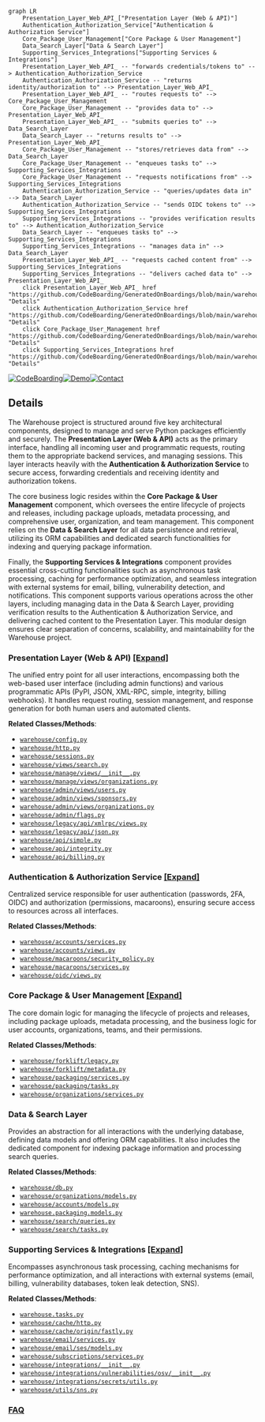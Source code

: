 ```mermaid
graph LR
    Presentation_Layer_Web_API_["Presentation Layer (Web & API)"]
    Authentication_Authorization_Service["Authentication & Authorization Service"]
    Core_Package_User_Management["Core Package & User Management"]
    Data_Search_Layer["Data & Search Layer"]
    Supporting_Services_Integrations["Supporting Services & Integrations"]
    Presentation_Layer_Web_API_ -- "forwards credentials/tokens to" --> Authentication_Authorization_Service
    Authentication_Authorization_Service -- "returns identity/authorization to" --> Presentation_Layer_Web_API_
    Presentation_Layer_Web_API_ -- "routes requests to" --> Core_Package_User_Management
    Core_Package_User_Management -- "provides data to" --> Presentation_Layer_Web_API_
    Presentation_Layer_Web_API_ -- "submits queries to" --> Data_Search_Layer
    Data_Search_Layer -- "returns results to" --> Presentation_Layer_Web_API_
    Core_Package_User_Management -- "stores/retrieves data from" --> Data_Search_Layer
    Core_Package_User_Management -- "enqueues tasks to" --> Supporting_Services_Integrations
    Core_Package_User_Management -- "requests notifications from" --> Supporting_Services_Integrations
    Authentication_Authorization_Service -- "queries/updates data in" --> Data_Search_Layer
    Authentication_Authorization_Service -- "sends OIDC tokens to" --> Supporting_Services_Integrations
    Supporting_Services_Integrations -- "provides verification results to" --> Authentication_Authorization_Service
    Data_Search_Layer -- "enqueues tasks to" --> Supporting_Services_Integrations
    Supporting_Services_Integrations -- "manages data in" --> Data_Search_Layer
    Presentation_Layer_Web_API_ -- "requests cached content from" --> Supporting_Services_Integrations
    Supporting_Services_Integrations -- "delivers cached data to" --> Presentation_Layer_Web_API_
    click Presentation_Layer_Web_API_ href "https://github.com/CodeBoarding/GeneratedOnBoardings/blob/main/warehouse/Presentation_Layer_Web_API_.md" "Details"
    click Authentication_Authorization_Service href "https://github.com/CodeBoarding/GeneratedOnBoardings/blob/main/warehouse/Authentication_Authorization_Service.md" "Details"
    click Core_Package_User_Management href "https://github.com/CodeBoarding/GeneratedOnBoardings/blob/main/warehouse/Core_Package_User_Management.md" "Details"
    click Supporting_Services_Integrations href "https://github.com/CodeBoarding/GeneratedOnBoardings/blob/main/warehouse/Supporting_Services_Integrations.md" "Details"
```

[![CodeBoarding](https://img.shields.io/badge/Generated%20by-CodeBoarding-9cf?style=flat-square)](https://github.com/CodeBoarding/GeneratedOnBoardings)[![Demo](https://img.shields.io/badge/Try%20our-Demo-blue?style=flat-square)](https://www.codeboarding.org/demo)[![Contact](https://img.shields.io/badge/Contact%20us%20-%20contact@codeboarding.org-lightgrey?style=flat-square)](mailto:contact@codeboarding.org)

## Details

The Warehouse project is structured around five key architectural components, designed to manage and serve Python packages efficiently and securely. The **Presentation Layer (Web & API)** acts as the primary interface, handling all incoming user and programmatic requests, routing them to the appropriate backend services, and managing sessions. This layer interacts heavily with the **Authentication & Authorization Service** to secure access, forwarding credentials and receiving identity and authorization tokens.

The core business logic resides within the **Core Package & User Management** component, which oversees the entire lifecycle of projects and releases, including package uploads, metadata processing, and comprehensive user, organization, and team management. This component relies on the **Data & Search Layer** for all data persistence and retrieval, utilizing its ORM capabilities and dedicated search functionalities for indexing and querying package information.

Finally, the **Supporting Services & Integrations** component provides essential cross-cutting functionalities such as asynchronous task processing, caching for performance optimization, and seamless integration with external systems for email, billing, vulnerability detection, and notifications. This component supports various operations across the other layers, including managing data in the Data & Search Layer, providing verification results to the Authentication & Authorization Service, and delivering cached content to the Presentation Layer. This modular design ensures clear separation of concerns, scalability, and maintainability for the Warehouse project.

### Presentation Layer (Web & API) [[Expand]](./Presentation_Layer_Web_API_.md)
The unified entry point for all user interactions, encompassing both the web-based user interface (including admin functions) and various programmatic APIs (PyPI, JSON, XML-RPC, simple, integrity, billing webhooks). It handles request routing, session management, and response generation for both human users and automated clients.


**Related Classes/Methods**:

- <a href="https://github.com/pypi/warehouse/blob/main/warehouse/config.py" target="_blank" rel="noopener noreferrer">`warehouse/config.py`</a>
- <a href="https://github.com/pypi/warehouse/blob/main/warehouse/http.py" target="_blank" rel="noopener noreferrer">`warehouse/http.py`</a>
- <a href="https://github.com/pypi/warehouse/blob/main/warehouse/sessions.py" target="_blank" rel="noopener noreferrer">`warehouse/sessions.py`</a>
- <a href="https://github.com/pypi/warehouse/blob/main/warehouse/views/search.py" target="_blank" rel="noopener noreferrer">`warehouse/views/search.py`</a>
- <a href="https://github.com/pypi/warehouse/blob/main/warehouse/manage/views/__init__.py" target="_blank" rel="noopener noreferrer">`warehouse/manage/views/__init__.py`</a>
- <a href="https://github.com/pypi/warehouse/blob/main/warehouse/manage/views/organizations.py" target="_blank" rel="noopener noreferrer">`warehouse/manage/views/organizations.py`</a>
- <a href="https://github.com/pypi/warehouse/blob/main/warehouse/admin/views/users.py" target="_blank" rel="noopener noreferrer">`warehouse/admin/views/users.py`</a>
- <a href="https://github.com/pypi/warehouse/blob/main/warehouse/admin/views/sponsors.py" target="_blank" rel="noopener noreferrer">`warehouse/admin/views/sponsors.py`</a>
- <a href="https://github.com/pypi/warehouse/blob/main/warehouse/admin/views/organizations.py" target="_blank" rel="noopener noreferrer">`warehouse/admin/views/organizations.py`</a>
- <a href="https://github.com/pypi/warehouse/blob/main/warehouse/admin/flags.py" target="_blank" rel="noopener noreferrer">`warehouse/admin/flags.py`</a>
- <a href="https://github.com/pypi/warehouse/blob/main/warehouse/legacy/api/xmlrpc/views.py" target="_blank" rel="noopener noreferrer">`warehouse/legacy/api/xmlrpc/views.py`</a>
- <a href="https://github.com/pypi/warehouse/blob/main/warehouse/legacy/api/json.py" target="_blank" rel="noopener noreferrer">`warehouse/legacy/api/json.py`</a>
- <a href="https://github.com/pypi/warehouse/blob/main/warehouse/api/simple.py" target="_blank" rel="noopener noreferrer">`warehouse/api/simple.py`</a>
- <a href="https://github.com/pypi/warehouse/blob/main/warehouse/api/integrity.py" target="_blank" rel="noopener noreferrer">`warehouse/api/integrity.py`</a>
- <a href="https://github.com/pypi/warehouse/blob/main/warehouse/api/billing.py" target="_blank" rel="noopener noreferrer">`warehouse/api/billing.py`</a>


### Authentication & Authorization Service [[Expand]](./Authentication_Authorization_Service.md)
Centralized service responsible for user authentication (passwords, 2FA, OIDC) and authorization (permissions, macaroons), ensuring secure access to resources across all interfaces.


**Related Classes/Methods**:

- <a href="https://github.com/pypi/warehouse/blob/main/warehouse/accounts/services.py" target="_blank" rel="noopener noreferrer">`warehouse/accounts/services.py`</a>
- <a href="https://github.com/pypi/warehouse/blob/main/warehouse/accounts/views.py" target="_blank" rel="noopener noreferrer">`warehouse/accounts/views.py`</a>
- <a href="https://github.com/pypi/warehouse/blob/main/warehouse/macaroons/security_policy.py" target="_blank" rel="noopener noreferrer">`warehouse/macaroons/security_policy.py`</a>
- <a href="https://github.com/pypi/warehouse/blob/main/warehouse/macaroons/services.py" target="_blank" rel="noopener noreferrer">`warehouse/macaroons/services.py`</a>
- <a href="https://github.com/pypi/warehouse/blob/main/warehouse/oidc/views.py" target="_blank" rel="noopener noreferrer">`warehouse/oidc/views.py`</a>


### Core Package & User Management [[Expand]](./Core_Package_User_Management.md)
The core domain logic for managing the lifecycle of projects and releases, including package uploads, metadata processing, and the business logic for user accounts, organizations, teams, and their permissions.


**Related Classes/Methods**:

- <a href="https://github.com/pypi/warehouse/blob/main/warehouse/forklift/legacy.py" target="_blank" rel="noopener noreferrer">`warehouse/forklift/legacy.py`</a>
- <a href="https://github.com/pypi/warehouse/blob/main/warehouse/forklift/metadata.py" target="_blank" rel="noopener noreferrer">`warehouse/forklift/metadata.py`</a>
- <a href="https://github.com/pypi/warehouse/blob/main/warehouse/packaging/services.py" target="_blank" rel="noopener noreferrer">`warehouse/packaging/services.py`</a>
- <a href="https://github.com/pypi/warehouse/blob/main/warehouse/packaging/tasks.py" target="_blank" rel="noopener noreferrer">`warehouse/packaging/tasks.py`</a>
- <a href="https://github.com/pypi/warehouse/blob/main/warehouse/organizations/services.py" target="_blank" rel="noopener noreferrer">`warehouse/organizations/services.py`</a>


### Data & Search Layer
Provides an abstraction for all interactions with the underlying database, defining data models and offering ORM capabilities. It also includes the dedicated component for indexing package information and processing search queries.


**Related Classes/Methods**:

- <a href="https://github.com/pypi/warehouse/blob/main/warehouse/db.py" target="_blank" rel="noopener noreferrer">`warehouse/db.py`</a>
- <a href="https://github.com/pypi/warehouse/blob/main/warehouse/organizations/models.py" target="_blank" rel="noopener noreferrer">`warehouse/organizations/models.py`</a>
- <a href="https://github.com/pypi/warehouse/blob/main/warehouse/accounts/models.py" target="_blank" rel="noopener noreferrer">`warehouse/accounts/models.py`</a>
- <a href="https://github.com/pypi/warehouse/blob/main/warehouse/packaging/models.py" target="_blank" rel="noopener noreferrer">`warehouse.packaging.models.py`</a>
- <a href="https://github.com/pypi/warehouse/blob/main/warehouse/search/queries.py" target="_blank" rel="noopener noreferrer">`warehouse/search/queries.py`</a>
- <a href="https://github.com/pypi/warehouse/blob/main/warehouse/search/tasks.py" target="_blank" rel="noopener noreferrer">`warehouse/search/tasks.py`</a>


### Supporting Services & Integrations [[Expand]](./Supporting_Services_Integrations.md)
Encompasses asynchronous task processing, caching mechanisms for performance optimization, and all interactions with external systems (email, billing, vulnerability databases, token leak detection, SNS).


**Related Classes/Methods**:

- <a href="https://github.com/pypi/warehouse/blob/main/warehouse/tasks.py" target="_blank" rel="noopener noreferrer">`warehouse.tasks.py`</a>
- <a href="https://github.com/pypi/warehouse/blob/main/warehouse/cache/http.py" target="_blank" rel="noopener noreferrer">`warehouse/cache/http.py`</a>
- <a href="https://github.com/pypi/warehouse/blob/main/warehouse/cache/origin/fastly.py" target="_blank" rel="noopener noreferrer">`warehouse/cache/origin/fastly.py`</a>
- <a href="https://github.com/pypi/warehouse/blob/main/warehouse/email/services.py" target="_blank" rel="noopener noreferrer">`warehouse/email/services.py`</a>
- <a href="https://github.com/pypi/warehouse/blob/main/warehouse/email/ses/models.py" target="_blank" rel="noopener noreferrer">`warehouse/email/ses/models.py`</a>
- <a href="https://github.com/pypi/warehouse/blob/main/warehouse/subscriptions/services.py" target="_blank" rel="noopener noreferrer">`warehouse/subscriptions/services.py`</a>
- <a href="https://github.com/pypi/warehouse/blob/main/warehouse/integrations/__init__.py" target="_blank" rel="noopener noreferrer">`warehouse/integrations/__init__.py`</a>
- <a href="https://github.com/pypi/warehouse/blob/main/warehouse/integrations/vulnerabilities/osv/__init__.py" target="_blank" rel="noopener noreferrer">`warehouse/integrations/vulnerabilities/osv/__init__.py`</a>
- <a href="https://github.com/pypi/warehouse/blob/main/warehouse/integrations/secrets/utils.py" target="_blank" rel="noopener noreferrer">`warehouse/integrations/secrets/utils.py`</a>
- <a href="https://github.com/pypi/warehouse/blob/main/warehouse/utils/sns.py" target="_blank" rel="noopener noreferrer">`warehouse/utils/sns.py`</a>




### [FAQ](https://github.com/CodeBoarding/GeneratedOnBoardings/tree/main?tab=readme-ov-file#faq)